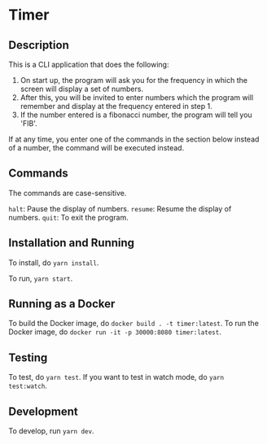 # Timer

## Description

This is a CLI application that does the following:

1. On start up, the program will ask you for the frequency in which the screen will display a set of numbers.
2. After this, you will be invited to enter numbers which the program will remember and display at the frequency entered in step 1.
3. If the number entered is a fibonacci number, the program will tell you 'FIB'.

If at any time, you enter one of the commands in the section below instead of a number, the command will be executed instead.

## Commands

The commands are case-sensitive.

`halt`: Pause the display of numbers.
`resume`: Resume the display of numbers.
`quit`: To exit the program.

## Installation and Running

To install, do `yarn install`.

To run, `yarn start`.

## Running as a Docker

To build the Docker image, do `docker build . -t timer:latest`.
To run the Docker image, do `docker run -it -p 30000:8080 timer:latest`.

## Testing

To test, do `yarn test`.  If you want to test in watch mode, do `yarn test:watch`.

## Development

To develop, run `yarn dev`.

